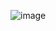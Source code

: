 ![image](https://user-images.githubusercontent.com/77200196/181664988-5fc5abbd-94ab-4283-9278-b98095ef81d1.png)

